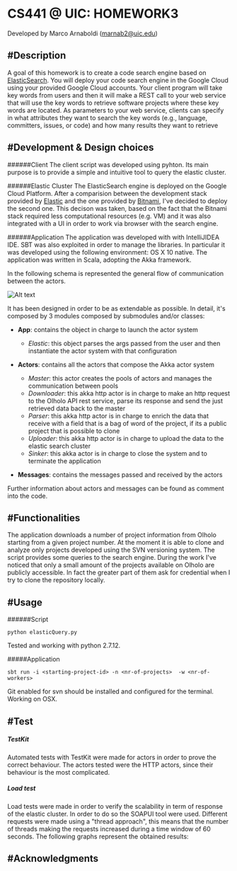 CS441 @ UIC: HOMEWORK3
======================
Developed by Marco Arnaboldi (marnab2@uic.edu)

#Description
--------------------
A goal of this homework is to create a code search engine based on [ElasticSearch](https://www.elastic.co/about/partners/google-compute-engine). You will deploy your code search engine in the Google Cloud using your provided Google Cloud accounts. Your client program will take key words from users and then it will make a REST call to your web service that will use the key words to retrieve software projects where these key words are located. As parameters to your web service, clients can specify in what attributes they want to search the key words (e.g., language, committers, issues, or code) and how many results they want to retrieve

#Development & Design choices
-----------------

######Client 
The client script was developed using pyhton. Its main purpose is to provide a simple and intuitive tool to query the elastic cluster. 

######Elastic Cluster
The ElasticSearch engine is deployed on the Google Cloud Platform. After a comparision between the development stack 
provided by [Elastic](https://www.elastic.co) and the one provided by [Bitnami](https://bitnami.com), I've decided to deploy the 
second one. This decison was taken, based on the fact that the Bitnami stack required less computational resources (e.g. VM) and it
was also integrated with a UI in order to work via browser with the search engine.

######Application
The application was developed with with IntelliJIDEA IDE. SBT was also exploited in order to manage the libraries. In particular it was developed using the following environment: OS X 10 native.
The application was written in Scala, adopting the Akka framework.

In the following schema is represented the general flow of communication between the actors.

![Alt text](https://bitbucket.org/MrArnab/marco_arnaboldi_cs441hw3/src/eee3de1da7378a8a2048acea066835a45422c88c/images/HW3-flow.png)



It has been designed in order to be as extendable as possible. In detail, it's composed by 3 modules composed by submodules and/or classes:

+ **App**: contains the object in charge to launch the actor system
    + *Elastic*: this object parses the args passed from the user and then instantiate the actor system with that configuration

+ **Actors**: contains all the actors that compose the Akka actor system
    + *Master*: this actor creates the pools of actors and manages the communication between pools
    + *Downloader*: this akka http actor is in charge to make an http request to the Olholo API rest service, parse its response and send
    the just retrieved data back to the master
    + *Parser*: this akka http actor is in charge to enrich the data that receive with a field that is a bag of word of the project, if its a public project that is possible to clone
    + *Uploader*: this akka http actor is in charge to upload the data to the elastic search cluster
    + *Sinker*: this akka actor is in charge to close the system and to terminate the application

+ **Messages**: contains the messages passed and received by the actors 
  
Further information about actors and messages can be found as comment into the code.

#Functionalities
----------------

The application downloads a number of project information from Olholo starting from a given project number. At the moment it is able to 
clone and analyze only projects developed using the SVN versioning system. The script provides some queries to the search engine.
During the work I've noticed that only a small amount of the projects available on Olholo are publicly accessible. In fact the greater part of them
ask for credential when I try to clone the repository locally.


#Usage
----------------

######Script

`python elasticQuery.py`

Tested and working with python 2.7.12.

#####Application

`sbt run -i <starting-project-id> -n <nr-of-projects>  -w <nr-of-workers>`

Git enabled for svn should be installed and configured for the terminal. Working on OSX.

#Test
----------------
##### TestKit
Automated tests with TestKit were made for actors in order to prove the correct behaviour. The actors tested were the HTTP actors,
since their behaviour is the most complicated.

##### Load test
Load tests were made in order to verify the scalability in term of response of the elastic cluster.
In order to do so the SOAPUI tool were used. Different requests were made using a "thread approach", this means that the
number of threads making the requests increased during a time window of 60 seconds. The following graphs represent the obtained results:

#Acknowledgments
---------------